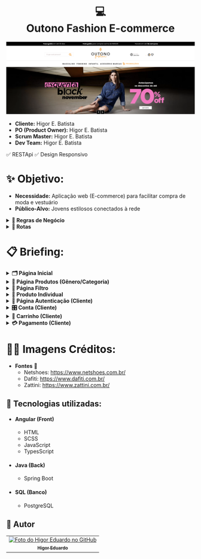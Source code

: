 <h1 align="center">
  💻<br>Outono Fashion E-commerce
</h1>
<img src="./assets/images/cover.png" alt="Cover projeto" />

- **Cliente:** Higor E. Batista
- **PO (Product Owner):** Higor E. Batista
- **Scrum Master:** Higor E. Batista
- **Dev Team:** Higor E. Batista

✅ RESTApi
✅ Design Responsivo
<!-- ✅ Segurança e Autenticação JWT -->
<!-- ✅ Gateway Pagamento -->
<!-- ✅ CMS (Dashboard Estatísticas e Gestão) -->

# ✨ Objetivo:

- **Necessidade:** Aplicação web (E-commerce) para facilitar compra de moda e vestuário
- **Público-Alvo:** Jovens estilosos conectados à rede

<details>
<summary><b>📒 Regras de Negócio</b></summary>

## Requisitos:
### 1. Usuário
- **Experiência do Usuário (Cliente):**
    - Autenticação para acessar a conta, comentar, favoritar, pagar/comprar (segurança)
    - Buscar e filtrar produtos limitando 12 produtos/página (avançada)
    - Cadastrar diferentes endereços de entrega (apelido)
    - Comentar em produtos comprados (credibilidade)
    - Permitir cadastrar somente um CPF/CNPJ e E-mail
    - Pagamento facilitado e flexível no cartão de crédito em até 12x sem juros
    - Pagamento cartão, boleto e PIX
    - Cupom de desconto restrito por CPF/CNPJ não cumulativo e com validade
    - Salvar cartões de crédito histórico
    - Visualização prévia dos detalhes de produtos (modal)
    - Devolução no cartão ou conta bancária do cliente

- **Experiência do Usuário (Administrador):**
    - Acessar todas compras, faturamento, chat
    - Cadastrar produto e usuário
    - Editar produto e usuário
    - Definir nível de acesso usuário
    - Liberação de cadastro de usuário (vendedor)
    - Cadastrar e Editar postagens Blog (todos)

- **Experiencia do Usuário (Vendedor):**
    - Conversar com cliente em chat
    - Buscar, acompanhar e editar status pedido
    - Editar próprias informações cadastrais
    - Cadastrar e Editar próprias postagens Blog

### 2 Produto
- **Valores do Gênero**
    - Masculino, Feminino, Menino, Menina, Unissex

- **Valores da Categoria**
    - Calçados, Roupas, Acessórios
    
- **Valores do Tipo**
    - *Calçados:* Botas, Chinelos, Chuteiras(M), Crocs, Sapatênis, Tênis
    - *Roupas:* Bermudas, Calças, Camisas, Jaquetas, Moletons, Shorts, Vestidos(F)
    - *Acessórios:* Bonés, Malas, Meias, Mochilas, Óculos, Relógios

- **Valores do Tamanho**
    - PP, P, M, G, GG, XG, 20 - 50 (múltiplo 2), Único

- **Valores da Marca**
    - *Calçados:* Adidas, Asics, Fila, Kappa, Mizuno, Nike, Oakley, Olympikus, Puma
    - *Roupas:* Adidas, Aramis, Armadilho, Calvin Klein, Colcci, Everlast, Lacoste, Nike, Reserva
    - *Acessórios:* Adidas, Amora, Capricho, Caterpillar, Coca Cola, Colcci, Everlast

- **Valores da Cor**
    - Amarelo, Azul Claro, Azul Escuro, Bege, Bordô, Branco, Cinza, Dourado, Laranja, Lilás, Marinho, Marrom, Preto, Rosa, Roxo
    - Verde, Verde Escuro, Verde Claro, Vermelho, Vinho, Violeta

### 3. Blog
- **Características do Post (Blog)**
    - Título
    - Conteúdo (Text Rich)
    - Imagem Capa
    - Autor
    - Data Postagem
    - Categoria
    - Tags

</details>

<details>
<summary><b>📃 Rotas</b></summary>

### 1. Produtos
- **Página Produtos:** Dedicada ao Gênero dos produtos
    - Página Produtos Masculino: `/masculino`
    - Página Produtos Feminino: `/feminino`
    - Página Produtos Menino: `/menino`
    - Página Produtos Menina: `/menina`

- **Página Filtro:** Dedicada ao resultado de busca do usuário (cliente)
    - Página Filtro Produto Individual: `/produtos/camisa-polo-masculina/1`
    - Página Filtro Pesquisa (Barra de Pesquisa): `/produtos/bota-masculina-colcci-preta-tamanho-40`
    - Página Filtro (Sidebar e Navbar): `/produtos?categoria=calcados&tipo=chinelo&genero=masculino&tamanho=40&tamanho42&marca=coca-cola&cor=azul&precoMin=60&precoMax=100`

    - Sorted: Mais Populares, Novidades, Menor Preço, Maior Preço, Maior Desconto
    
### 2. Usuários (Cliente)
- **Página Autenticação:** Dedicada a permissão de acesso ao usuário (cliente)
    - Página Login/Cadastro: `/login`
    - Página Cadastro Confirmação: `/login/confirmacao`
    - Página Login Finalizar compra: `/login/finalizar-compra`
    - Página Recuperar Senha: `/login/recuperar-senha`

- **Página Dados Cliente**
    - Página Conta: `/conta`
    - Página Favorito: `/conta/favoritos`

- **Página Itens Compra**
    - Página Carrinho: `/carrinho`

- **Página Pagamento**
    - Página Finalizar Compra: `/finalizar-compra`
    - Página Confirmação: `/finalizar-compra/confirmacao`

### 3. Navegação Livre
- **Página Institucionais:** Dedicada a exploração do usuário (cliente)
    - Página Inicial: `/inicio`
    - Página Sobre: `/sobre`
    - Página Contato: `/contato`
    - Página Blog: `/blog`
    - Página Não Encontrada: `**`

### 4. Autenticação Gestores
- **Página Gerência Usuário (Comum)**
    - Página Login/Cadastro CMS: `/cms-login`
    - Página Inicial CMS: `/cms`
    - Página Chat Clientes Online: `/cms/chat`
    - Página Perfil (Visualizar): `/cms/perfil`
        - Editar: `/cms/perfil?id=1`

- **Página Gerência Usuário (ADM)**
    - Página Usuários (Editores): `/cms/editores`
        - Visualizar: `/cms/editores?id=1`
        - Cadastrar: `/cms/editores/cadastrar`
        - Editar: `/cms/editores/editar?id=1`
    - Página Usuários (Vendedores): `cms/vendedores`
        - Visualizar: `/cms/vendedores?id=1`
        - Cadastrar: `/cms/vendedores/cadastrar`
        - Editar: `/cms/vendedores/editar?id=1`

- **Página Gerência Usuário (Editor/Vendedor)**
    - Página Cadastro Confirmação CMS: `/cms-login/cadastrado`

### 5. Gestão do Produto
- **Página Gerência Usuário (Comum)**
    - Página E-commerce Gênero (Listar): `/cms/produto-generos`
    - Página E-commerce Categoria (Listar): `/cms/produto-categorias`
    - Página E-commerce Tipo (Listar): `/cms/produto-tipos`
    - Página E-commerce Tamanho (Listar): `/cms/produto-tamanhos`
    - Página E-commerce Marca (Listar): `/cms/produto-marcas`
    - Página E-commerce Cor (Listar): `/cms/produto-cores`
    - Página E-commerce Produto (Listar): `/cms/produtos`
        - Visualizar: `/cms/produtos?id=1`
    - Página Pedidos (Listar): `cms/pedidos`
        - Visualizar: `/cms/pedidos?id=1`
        - Editar: `/cms/pedidos/editar?id=1`
    - Página Comentários Produto (Listar): `cms/comentarios`
        - Visualizar: `/cms/comentarios?id=1`

- **Página Gerência Usuário (ADM/Editor)**
    - Produto Gênero:
        - Cadastrar: `/cms/produto-generos/cadastrar`
        - Editar: `/cms/produto-generos/editar?id=1`
    - Produto Categoria:
        - Cadastrar: `/cms/produto-categorias/cadastrar`
        - Editar: `/cms/produto-categorias/editar?id=1`
    - Produto Tipo:
        - Cadastrar: `/cms/produto-tipos/cadastrar`
        - Editar: `/cms/produto-tipos/editar?id=1`
    - Produto Tamanho:
        - Cadastrar: `/cms/produto-tamanhos/cadastrar`
        - Editar: `/cms/produto-tamanhos/editar?id=1`
    - Produto Marca:
        - Cadastrar: `/cms/produto-marcas/cadastrar`
        - Editar: `/cms/produto-marcas/editar?id=1`
    - Produto Cor:
        - Cadastrar: `/cms/produto-cores/cadastrar`
        - Editar: `/cms/produto-cores/editar?id=1`
    - Produto:
        - Cadastrar: `/cms/produtos/cadastrar`
        - Editar: `/cms/produtos/editar?id=1`

### 6. Gestão do Blog
- **Página Gerência Usuário (Comum)**
    - Página Post Blog (Listar): `cms/posts`
        - Cadastrar: `/cms/posts/cadastrar`
        - Visualizar: `/cms/posts?id=1`
        - Editar: `/cms/posts/editar?id=1`

### 7. Gestão Páginas
- **Página Inicial**

</details>

# 📋 Briefing:

<details>
<summary><b>🗂️ Página Inicial</b></summary>

- **Banner Slideshow (Hero)**
    - Imagem Background
    - Link Produtos
- **Ofertas (Campanha)**
    - Nome Campanha
    - Descrição Oferta
    - Imagem Background
    - Link Produtos
- **Produtos Gênero Feminino (Carrosel)**
    - Últimos Adicionados (Lim. 12)
    - Nome Produto
    - Preço
- **Banner Promoções Main (CTA)**
    - Nome Banner
    - Descrição Banner
    - Imagem Background
    - Link Promoções
- **Mais Vendidos (Carrosel)**
    - Mais Vendidos (Unissex - Lim. 12)
    - Nome Produto
    - Preço
**Produtos Gênero Masculino (Carrosel)**
    - Últimos Adicionados (Lim. 12)
    - Nome Produto
    - Preço
- **Top Marcas (Carrosel)**
    - Logo Marcas
- **Newsletter (Lead)**
    - Imagem Background
    - Oferta (Isca)
    - Regras Oferta
    - Form E-mail
    - Box Icons
        - Nome
        - Descrição

</details>

<details>
<summary><b>🎁 Página Produtos (Gênero/Categoria)</b></summary>

- **Slideshow de Campanha (Hero)**
    - Imagem Background
    - Link Produtos
- **Produtos Miniatura (Categorização)**
    - Nome
    - Imagem
- **Container Ads (Campanha)**
    - Imagem
    - Link Produtos
- **Mais Baratos (Carrosel)**
    - Mais Vendidos
    - Nome Produto
    - Preço
- **Container Ads (Campanha)**
    - Imagem
    - Link Produtos
- **Novos (Carrosel)**
    - Mais Vendidos
    - Nome Produto
    - Preço
- **Banner (CTA)**
    - Nome Banner
    - Descrição Banner
    - Imagem Background
    - Link Produtos

</details>

<details>
<summary><b>🎯 Página Filtro</b></summary>

- **Banner (Hero)**
    - Imagem Background
    - Breadcrumb
- **Sidebar (Filtro)**
    - Gênero
    - Tipo de Produto
    - Tamanho
    - Marca
    - Cor
    - Preço
- **List (Card Grid)**
    - Ordenação
        Mais Populares
        Mais Vendidos
        Lançamentos
        Ofertas
        Maior Preço
        Menor Preço
        Melhor Avaliados
    - Card Container
    - Navigator
- **Ofertas (Carrosel)**
- **Novidade (Carrosel)**

</details>

<details>
<summary><b>🧺 Produto Individual</b></summary>

- **Breadcrumb**
- **Informação Produto**
    - Miniaturas
    - Imagem Destaque
    - Descrições
        - Marca
        - Nome
        - Valor Unitário (até 12x)
        - Cor
        - Tamanho
    - Botão Comprar
    - Medidas
    - Frete
    - Descrição
    - Detalhes
- **Comentários (Carrosel)**
    - Nome Cliente
    - Classificação
    - Descrição
    - Data
- **Produtos Semelhantes (Carrosel)**
- **Ofertas Gênero (Carrosel)**

</details>

<details>
<summary><b>🔑 Página Autenticação (Cliente)</b></summary>

- **Login**
    - Logo
    - Formulário

- **Cadastro**
    - Logo
    - Termos de privacidade
    - Formulário (PF/PJ)
    - Mensagem Sucesso

- **Redefinir Senha**
    - Logo
    - Formulário
    - Mensagem Sucesso

</details>

<details>
<summary><b>🎛️ Conta (Cliente)</b></summary>

- **Breadcrumb**
- **Informações Cliente**
    - Dados Pessoais
    - Meus pedidos
    - Endereços
    - Atendimento

- **Favoritos (Header)**
    - Card Container

</details>

<details>
<summary><b>🛒 Carrinho (Cliente)</b></summary>

- **Headline (Quantidade Itens)**
- **List Container**
    - Imagem Produto
    - Descrição (Marca/Nome)
    - Quantidade (Alterar)
    - Valor Unitário
    - Subtotal
    - Botão Remover
- **Campo de CEP (Cálculo de Frete)**
- **Resumo Compra**
    - Subtotal
    - Frete
    - Total (até 12x)
- **Produtos Relacionados (Carrosel**
    - Mais Vendidos (Gênero, Categoria e Tipo - Lim. 12)
    - Nome Produto
    - Preço

</details>

<details>
<summary><b>💳 Pagamento (Cliente)</b></summary>

- **Página Finalizar Login**
    - Header Steps
    - Formulário

- **Página Finalizar Compra**
    - Header Steps
    - Seleção Endereço
    - Forma Pagamento
    - Container Produtos Pedido
        - Imagem
        - Marca
        - Nome
        - Quantidade
        - Valor Unitário
        - Subtotal
        - Taxa de Entrega
        - Total (até 12x)
    - Cupom Desconto

- **Página Confirmação**
    - Resumo Pedido

</details>

# 🙆‍♂️ Imagens Créditos:

- **Fontes** 🥰
    - Netshoes: https://www.netshoes.com.br/
    - Dafiti: https://www.dafiti.com.br/
    - Zattini: https://www.zattini.com.br/

## 💼 Tecnologias utilizadas:

- #### Angular (Front)
  - HTML
  - SCSS
  - JavaScript
  - TypesScript

- #### Java (Back)
  - Spring Boot

- #### SQL (Banco)
  - PostgreSQL

<h2>🦄 Autor</h2>

<table>
  <tr>
    <td align="center">
      <a href="https://github.com/bhigoreduardo">
        <img src="https://avatars.githubusercontent.com/u/96431991?v=4" width="100px;" alt="Foto do Higor Eduardo no GitHub"/><br>
        <sub>
          <b>Higor Eduardo</b>
        </sub>
      </a>
    </td>
  </tr>
</table>